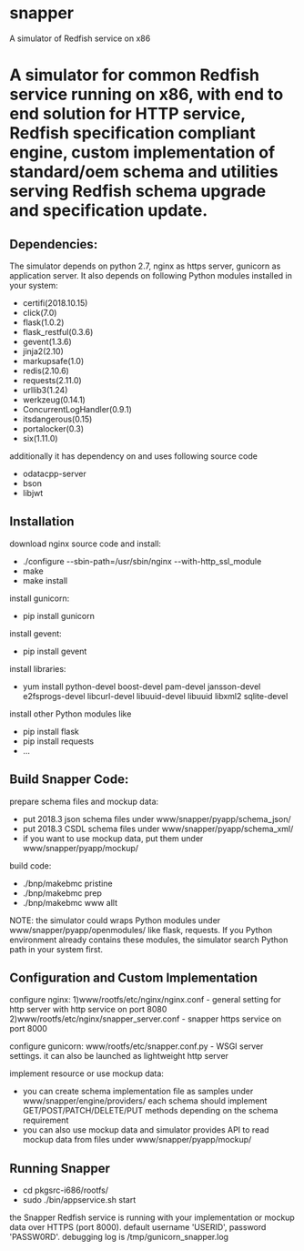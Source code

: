 # snapper
A simulator of Redfish service on x86

A simulator for common Redfish service running on x86, with end 
to end solution for HTTP service, Redfish specification compliant
engine, custom implementation of standard/oem schema and utilities
serving Redfish schema upgrade and specification update.
==============================================================

Dependencies:
--------------------------------
The simulator depends on python 2.7, nginx as https server, gunicorn as 
application server. It also depends on following Python modules installed
in your system:
- certifi(2018.10.15)
- click(7.0)
- flask(1.0.2)
- flask_restful(0.3.6)
- gevent(1.3.6)
- jinja2(2.10)
- markupsafe(1.0)
- redis(2.10.6)
- requests(2.11.0)
- urllib3(1.24)
- werkzeug(0.14.1)
- ConcurrentLogHandler(0.9.1)
- itsdangerous(0.15)
- portalocker(0.3)
- six(1.11.0)

additionally it has dependency on and uses following source code
- odatacpp-server
- bson
- libjwt



Installation
--------------------------------
download nginx source code and install:
- ./configure --sbin-path=/usr/sbin/nginx --with-http_ssl_module
- make
- make install

install gunicorn:
- pip install gunicorn

install gevent:
- pip install gevent

install libraries:
- yum install python-devel boost-devel pam-devel jansson-devel e2fsprogs-devel  libcurl-devel libuuid-devel libuuid libxml2 sqlite-devel

install other Python modules like
- pip install flask
- pip install requests
- ...



Build Snapper Code:
--------------------------------
prepare schema files and mockup data:
- put 2018.3 json schema files under www/snapper/pyapp/schema_json/
- put 2018.3 CSDL schema files under www/snapper/pyapp/schema_xml/
- if you want to use mockup data, put them under www/snapper/pyapp/mockup/

build code:
- ./bnp/makebmc pristine
- ./bnp/makebmc prep
- ./bnp/makebmc www allt

NOTE: the simulator could wraps Python modules under www/snapper/pyapp/openmodules/ like flask, requests. If you Python
environment already contains these modules, the simulator search Python path in your system first. 



Configuration and Custom Implementation
--------------------------------
configure nginx:
1)www/rootfs/etc/nginx/nginx.conf - general setting for http server with http service on port 8080
2)www/rootfs/etc/nginx/snapper_server.conf - snapper https service on port 8000

configure gunicorn:
www/rootfs/etc/snapper.conf.py - WSGI server settings. it can also be launched as lightweight http server

implement resource or use mockup data:
- you can create schema implementation file as samples under www/snapper/engine/providers/
each schema should implement GET/POST/PATCH/DELETE/PUT methods depending on the schema requirement
- you can also use mockup data and simulator provides API to read mockup data from files under 
www/snapper/pyapp/mockup/



Running Snapper
--------------------------------
- cd pkgsrc-i686/rootfs/
- sudo ./bin/appservice.sh start

the Snapper Redfish service is running with your implementation or mockup data over HTTPS (port 8000).
default username 'USERID', password 'PASSW0RD'. debugging log is /tmp/gunicorn_snapper.log


